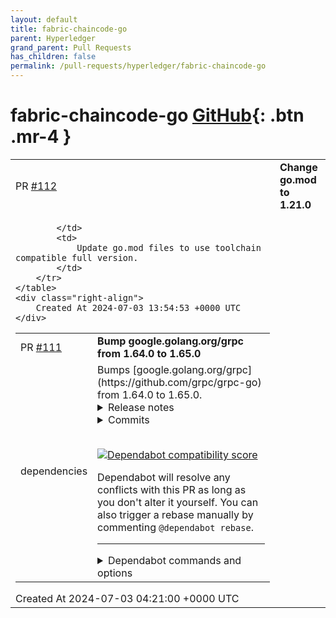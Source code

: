 ```yaml
---
layout: default
title: fabric-chaincode-go
parent: Hyperledger
grand_parent: Pull Requests
has_children: false
permalink: /pull-requests/hyperledger/fabric-chaincode-go
---
```


# fabric-chaincode-go <span class="fs-3 right-align">[GitHub](https://github.com/hyperledger/fabric-chaincode-go){: .btn .mr-4 }</span>


<div>
    <table>
        <tr>
            <td>
                PR <a href="https://github.com/hyperledger/fabric-chaincode-go/pull/112" class=".btn">#112</a>
            </td>
            <td>
                <b>
                    Change go.mod to 1.21.0
                </b>
            </td>
        </tr>
        <tr>
            <td>
                
            </td>
            <td>
                Update go.mod files to use toolchain compatible full version.
            </td>
        </tr>
    </table>
    <div class="right-align">
        Created At 2024-07-03 13:54:53 +0000 UTC
    </div>
</div>

<div>
    <table>
        <tr>
            <td>
                PR <a href="https://github.com/hyperledger/fabric-chaincode-go/pull/111" class=".btn">#111</a>
            </td>
            <td>
                <b>
                    Bump google.golang.org/grpc from 1.64.0 to 1.65.0
                </b>
            </td>
        </tr>
        <tr>
            <td>
                <span class="chip">dependencies</span>
            </td>
            <td>
                Bumps [google.golang.org/grpc](https://github.com/grpc/grpc-go) from 1.64.0 to 1.65.0.
<details>
<summary>Release notes</summary>
<p><em>Sourced from <a href="https://github.com/grpc/grpc-go/releases">google.golang.org/grpc's releases</a>.</em></p>
<blockquote>
<h2>Release 1.65.0</h2>
<h1>Dependencies</h1>
<ul>
<li>Change support policy to cover only the latest TWO releases of Go, matching the policy for Go itself.  See <a href="https://redirect.github.com/grpc/grpc-go/issues/7249">#7249</a> for more information. (<a href="https://redirect.github.com/grpc/grpc-go/issues/7250">#7250</a>)</li>
<li>Update x/net/http2 to address <a href="https://nvd.nist.gov/vuln/detail/CVE-2023-45288">CVE-2023-45288</a> (<a href="https://redirect.github.com/grpc/grpc-go/issues/7282">#7282</a>)</li>
</ul>
<h1>Behavior Changes</h1>
<ul>
<li>credentials/tls: clients and servers will now reject connections that don't support ALPN when environment variable <code>GRPC_ENFORCE_ALPN_ENABLED</code> is set to &quot;true&quot; (case insensitive). (<a href="https://redirect.github.com/grpc/grpc-go/issues/7184">#7184</a>)
<ul>
<li>NOTE: this behavior will become the default in a future release.</li>
</ul>
</li>
<li>metadata: remove String method from MD to make printing more consistent (<a href="https://redirect.github.com/grpc/grpc-go/issues/7373">#7373</a>)</li>
</ul>
<h1>New Features</h1>
<ul>
<li>grpc: add <code>WithMaxCallAttempts</code> to configure gRPC's retry behavior per-channel. (<a href="https://redirect.github.com/grpc/grpc-go/issues/7229">#7229</a>)
<ul>
<li>Special Thanks: <a href="https://github.com/imoore76"><code>@​imoore76</code></a></li>
</ul>
</li>
</ul>
<h1>Bug Fixes</h1>
<ul>
<li>ringhash: properly apply endpoint weights instead of ignoring them (<a href="https://redirect.github.com/grpc/grpc-go/issues/7156">#7156</a>)</li>
<li>xds: fix a bug that could cause xds-enabled servers to stop accepting new connections after handshaking errors (<a href="https://redirect.github.com/grpc/grpc-go/issues/7128">#7128</a>)
<ul>
<li>Special Thanks: <a href="https://github.com/bozaro"><code>@​bozaro</code></a></li>
</ul>
</li>
</ul>
</blockquote>
</details>
<details>
<summary>Commits</summary>
<ul>
<li><a href="https://github.com/grpc/grpc-go/commit/2da976983bbb33feb3e25b7daaa8f60b9769adb5"><code>2da9769</code></a> Change version to 1.65.0 (<a href="https://redirect.github.com/grpc/grpc-go/issues/7306">#7306</a>)</li>
<li><a href="https://github.com/grpc/grpc-go/commit/ede96b776c9cea4ff2b06dfdedad841e53fb0c26"><code>ede96b7</code></a> metadata: remove String method (<a href="https://redirect.github.com/grpc/grpc-go/issues/7373">#7373</a>)</li>
<li><a href="https://github.com/grpc/grpc-go/commit/64be203f7828d03224aa44944a84deacac54b72b"><code>64be203</code></a> grpc: Readd pick first name (<a href="https://redirect.github.com/grpc/grpc-go/issues/7336">#7336</a>) (<a href="https://redirect.github.com/grpc/grpc-go/issues/7341">#7341</a>)</li>
<li><a href="https://github.com/grpc/grpc-go/commit/25e33a6c207464c6017d001255f9ac1297ba5d3e"><code>25e33a6</code></a> examples: Add CSM Observability example (<a href="https://redirect.github.com/grpc/grpc-go/issues/7302">#7302</a>) (<a href="https://redirect.github.com/grpc/grpc-go/issues/7318">#7318</a>)</li>
<li><a href="https://github.com/grpc/grpc-go/commit/04a5f4604baa9297b7168543834e531cfb8858dc"><code>04a5f46</code></a> xds/internal/xdsclient: Emit unknown for CSM Labels if not present in CDS (<a href="https://redirect.github.com/grpc/grpc-go/issues/7">#7</a>...</li>
<li><a href="https://github.com/grpc/grpc-go/commit/cff5c3e3d0f104459af4f52e77fc1c49ef4cb6aa"><code>cff5c3e</code></a> stats/opentelemetry: Add e2e testing for CSM Observability (<a href="https://redirect.github.com/grpc/grpc-go/issues/7279">#7279</a>) (<a href="https://redirect.github.com/grpc/grpc-go/issues/7316">#7316</a>)</li>
<li><a href="https://github.com/grpc/grpc-go/commit/9b970fdd173c1951a354630133273639e8acf00c"><code>9b970fd</code></a> dns: fix constant 30s backoff for re-resolution (<a href="https://redirect.github.com/grpc/grpc-go/issues/7262">#7262</a>) (<a href="https://redirect.github.com/grpc/grpc-go/issues/7311">#7311</a>)</li>
<li><a href="https://github.com/grpc/grpc-go/commit/6d236200ea68ea644d78a164c4ad9952a765aed3"><code>6d23620</code></a> documentation: on server, use FromIncomingContext  for retrieving context and...</li>
<li><a href="https://github.com/grpc/grpc-go/commit/7e5898e7c569b8cc32d6eee9bc8ad1393a8fcc61"><code>7e5898e</code></a> xds: unify xDS client creation APIs meant for testing (<a href="https://redirect.github.com/grpc/grpc-go/issues/7268">#7268</a>)</li>
<li><a href="https://github.com/grpc/grpc-go/commit/5d7bd7aacb0c35fc14bf144fa81ecbb61eec91de"><code>5d7bd7a</code></a> interop/xds: Interop client and server changes for CSM Observability (<a href="https://redirect.github.com/grpc/grpc-go/issues/7280">#7280</a>)</li>
<li>Additional commits viewable in <a href="https://github.com/grpc/grpc-go/compare/v1.64.0...v1.65.0">compare view</a></li>
</ul>
</details>
<br />


[![Dependabot compatibility score](https://dependabot-badges.githubapp.com/badges/compatibility_score?dependency-name=google.golang.org/grpc&package-manager=go_modules&previous-version=1.64.0&new-version=1.65.0)](https://docs.github.com/en/github/managing-security-vulnerabilities/about-dependabot-security-updates#about-compatibility-scores)

Dependabot will resolve any conflicts with this PR as long as you don't alter it yourself. You can also trigger a rebase manually by commenting `@dependabot rebase`.

[//]: # (dependabot-automerge-start)
[//]: # (dependabot-automerge-end)

---

<details>
<summary>Dependabot commands and options</summary>
<br />

You can trigger Dependabot actions by commenting on this PR:
- `@dependabot rebase` will rebase this PR
- `@dependabot recreate` will recreate this PR, overwriting any edits that have been made to it
- `@dependabot merge` will merge this PR after your CI passes on it
- `@dependabot squash and merge` will squash and merge this PR after your CI passes on it
- `@dependabot cancel merge` will cancel a previously requested merge and block automerging
- `@dependabot reopen` will reopen this PR if it is closed
- `@dependabot close` will close this PR and stop Dependabot recreating it. You can achieve the same result by closing it manually
- `@dependabot show <dependency name> ignore conditions` will show all of the ignore conditions of the specified dependency
- `@dependabot ignore this major version` will close this PR and stop Dependabot creating any more for this major version (unless you reopen the PR or upgrade to it yourself)
- `@dependabot ignore this minor version` will close this PR and stop Dependabot creating any more for this minor version (unless you reopen the PR or upgrade to it yourself)
- `@dependabot ignore this dependency` will close this PR and stop Dependabot creating any more for this dependency (unless you reopen the PR or upgrade to it yourself)


</details>
            </td>
        </tr>
    </table>
    <div class="right-align">
        Created At 2024-07-03 04:21:00 +0000 UTC
    </div>
</div>

